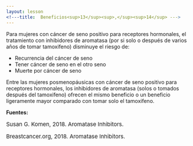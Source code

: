 ```yaml
---
layout: lesson
<!---title:  Beneficios<sup>13</sup><sup>,</sup><sup>14</sup> --->
---
```


Para mujeres con cáncer de seno positivo para receptores hormonales, el tratamiento con inhibidores de aromatasa (por si solo o después de varios años de tomar tamoxifeno) disminuye el riesgo de:

* Recurrencia del cáncer de seno
* Tener cáncer de seno en el otro seno
* Muerte por cáncer de seno

Entre las mujeres posmenopáusicas con cáncer de seno positivo para receptores hormonales, los inhibidores de aromatasa (solos o tomados después del tamoxifeno) ofrecen el mismo beneficio o un beneficio ligeramente mayor comparado con tomar solo el tamoxifeno. 

**Fuentes:**

<span style="font-size:15px;">Susan G. Komen, 2018. Aromatase Inhibitors.</span>

<span style="font-size:15px;">Breastcancer.org, 2018. Aromatase Inhibitors.</span>
